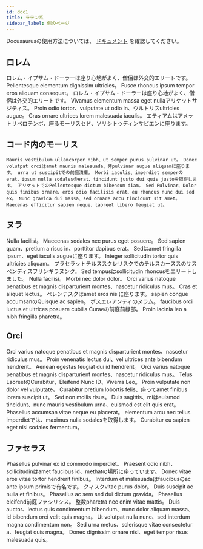 ```yaml
---
id: doc1
title: ラテン系
sidebar_label: 例のページ
---
```


Docusaurusの使用方法については、 [ドキュメント](https://docusaurus.io) を確認してください。

## ロレム

ロレム・イプサム・ドーラーは座り心地がよく、僧侶は外交的エリートです。 Pellentesque elementum dignissim ultricies。 Fusce rhoncus ipsum tempor eros aliquam consequat。 ロレム・イプサム・ドーラーは座り心地がよく、僧侶は外交的エリートです。 Vivamus elementum massa eget nullaアリケットサジティス。 Proin odio tortor、vulputate ut odio in、ウルトリスultricies augue。 Cras ornare ultrices lorem malesuada iaculis。 エティアムはアメットリベロテンポ、座るモーリスセド、ソリシトゥディンサピエンに座ります。

## コード内のモーリス

```
Mauris vestibulum ullamcorper nibh、ut semper purus pulvinar ut。 Donec volutpat orciはamet mauris malesuada、非pulvinar augue aliquamに座ります。 urna ut suscipitでの前庭潰瘍。 Morbi iaculis、imperdiet semperのerat、ipsum nulla sodalesのerat、tincidunt justo dui quis justoを取得します。 アリケットでのPellentesque dictum bibendum diam。 Sed Pulvinar、Dolor quis finibus ornare、eros odio facilisis erat、eu rhoncus nunc dui sed ex。 Nunc gravida dui massa、sed ornare arcu tincidunt sit amet。 Maecenas efficitur sapien neque、laoreet libero feugiat ut。
```

## ヌラ

Nulla facilisi。 Maecenas sodales nec purus eget posuere。 Sed sapien quam、pretium a risus in、porttitor dapibus erat。 Sedはamet fringilla ipsum、eget iaculis augueに座ります。 Integer sollicitudin tortor quis ultricies aliquam。 プラセラットテルススクレリスクでのテルスカーススのサスペンディスフリンギラヌンク。 Sed tempusはsollicitudin rhoncusをエリートしました。 Nulla facilisi。 Morbi nec dolor dolor。 Orci varius natoque penatibus et magnis disparturient montes、nascetur ridiculus mus。 Cras et aliquet lectus。 ペレンテスクはamet eros nisiに座ります。 sapien congue accumsanのQuisque ac sapien。 ポスエレアンティのヌラム。 faucibus orci luctus et ultrices posuere cubilia Curaeの前庭前縁部。 Proin lacinia leo a nibh fringilla pharetra。

## Orci

Orci varius natoque penatibus et magnis disparturient montes、nascetur ridiculus mus。 Proin venenatis lectus dui、vel ultrices ante bibendum hendrerit。 Aenean egestas feugiat dui id hendrerit。 Orci varius natoque penatibus et magnis disparturient montes、nascetur ridiculus mus。 Telus LaoreetのCurabitur、Eleifend Nunc ID、Viverra Leo。 Proin vulputate non dolor vel vulputate。 Curabitur pretium lobortis felis、座ってamet finibus lorem suscipit ut。 Sed non mollis risus。 Duis sagittis、miはeuismod tincidunt、nunc mauris vestibulum urna、euismod est elit quis erat。 Phasellus accumsan vitae neque eu placerat。 elementum arcu nec tellus imperdietでは、maximus nulla sodalesを取得します。 Curabitur eu sapien eget nisl sodales fermentum。

## ファセラス

Phasellus pulvinar ex id commodo imperdiet。 Praesent odio nibh、sollicitudinはamet faucibus id、methatの場所に座っています。 Donec vitae eros vitae tortor hendrerit finibus。 Interdum et malesuadaはfaucibusのac ante ipsum primisで有名です。 クィスクvitae purus dolor。 Duis suscipit ac nulla et finibus。 Phasellus ac sem sed dui dictum gravida。 Phasellus eleifend前庭ファシリシス。 整数pharetra nec enim vitae mattis。 Duis auctor、lectus quis condimentum bibendum、nunc dolor aliquam massa、id bibendum orci velit quis magna。 Ut volutpat nulla nunc、sed interdum magna condimentum non。 Sed urna metus、sclerisque vitae consectetur a、feugiat quis magna。 Donec dignissim ornare nisl、eget tempor risus malesuada quis。

